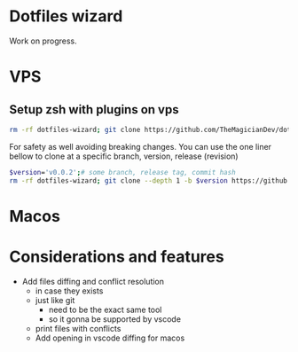 # Dotfiles wizard

Work on progress.


# VPS
## Setup zsh with plugins on vps

```sh
rm -rf dotfiles-wizard; git clone https://github.com/TheMagicianDev/dotfiles-wizard.git; ./dotfiles-wizard/src/vps/setup-shell;
```

For safety as well avoiding breaking changes. You can use the one liner bellow to clone at a specific branch, version, release (revision)

```sh
$version='v0.0.2';# some branch, release tag, commit hash
rm -rf dotfiles-wizard; git clone --depth 1 -b $version https://github.com/TheMagicianDev/dotfiles-wizard.git; HOME=\"/root\" ./dotfiles-wizard/src/vps/setup-shell;
```

# Macos


# Considerations and features

- Add files diffing and conflict resolution
  - in case they exists
  - just like git
    - need to be the exact same tool
    - so it gonna be supported by vscode
  - print files with conflicts
  - Add opening in vscode diffing for macos